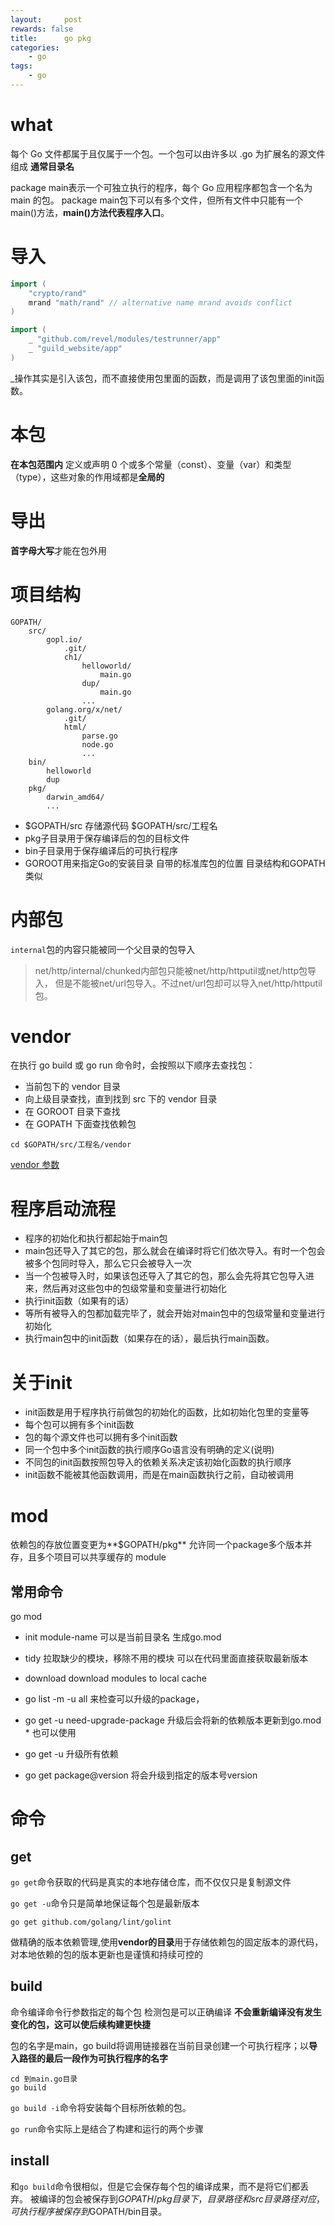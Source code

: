 ```yaml
---
layout:     post
rewards: false
title:      go pkg
categories:
    - go
tags:
    - go
---
```


# what

每个 Go 文件都属于且仅属于一个包。一个包可以由许多以 .go 为扩展名的源文件组成 **通常目录名**

package main表示一个可独立执行的程序，每个 Go 应用程序都包含一个名为 main 的包。
package main包下可以有多个文件，但所有文件中只能有一个main()方法，**main()方法代表程序入口**。


# 导入

```go
import (
    "crypto/rand"
    mrand "math/rand" // alternative name mrand avoids conflict
)
```

```go
import (
    _ "github.com/revel/modules/testrunner/app"
    _ "guild_website/app"
)
```
_操作其实是引入该包，而不直接使用包里面的函数，而是调用了该包里面的init函数。

# 本包

**在本包范围内** 定义或声明 0
个或多个常量（const）、变量（var）和类型（type），这些对象的作用域都是**全局的**


# 导出

**首字母大写**才能在包外用

# 项目结构
```
GOPATH/
    src/
        gopl.io/
            .git/
            ch1/
                helloworld/
                    main.go
                dup/
                    main.go
                ...
        golang.org/x/net/
            .git/
            html/
                parse.go
                node.go
                ...
    bin/
        helloworld
        dup
    pkg/
        darwin_amd64/
        ...
```
- $GOPATH/src 存储源代码  $GOPATH/src/工程名
- pkg子目录用于保存编译后的包的目标文件
- bin子目录用于保存编译后的可执行程序
- GOROOT用来指定Go的安装目录 自带的标准库包的位置 目录结构和GOPATH类似


# 内部包

`internal`包的内容只能被同一个父目录的包导入

>net/http/internal/chunked内部包只能被net/http/httputil或net/http包导入，
>但是不能被net/url包导入。不过net/url包却可以导入net/http/httputil包。


# vendor
在执行 go build 或 go run 命令时，会按照以下顺序去查找包：

- 当前包下的 vendor 目录
- 向上级目录查找，直到找到 src 下的 vendor 目录
- 在 GOROOT 目录下查找
- 在 GOPATH 下面查找依赖包

`cd $GOPATH/src/工程名/vendor`


[vendor 参数](https://shockerli.net/post/go-package-manage-tool-govendor/)

# 程序启动流程

- 程序的初始化和执行都起始于main包
- main包还导入了其它的包，那么就会在编译时将它们依次导入。有时一个包会被多个包同时导入，那么它只会被导入一次
- 当一个包被导入时，如果该包还导入了其它的包，那么会先将其它包导入进来，然后再对这些包中的包级常量和变量进行初始化
- 执行init函数（如果有的话）
- 等所有被导入的包都加载完毕了，就会开始对main包中的包级常量和变量进行初始化
- 执行main包中的init函数（如果存在的话），最后执行main函数。

# 关于init

- init函数是用于程序执行前做包的初始化的函数，比如初始化包里的变量等
- 每个包可以拥有多个init函数
- 包的每个源文件也可以拥有多个init函数
- 同一个包中多个init函数的执行顺序Go语言没有明确的定义(说明)
- 不同包的init函数按照包导入的依赖关系决定该初始化函数的执行顺序
- init函数不能被其他函数调用，而是在main函数执行之前，自动被调用

# mod

依赖包的存放位置变更为**$GOPATH/pkg** 允许同一个package多个版本并存，且多个项目可以共享缓存的 module

## 常用命令

go mod
- init module-name 可以是当前目录名 生成go.mod
- tidy 拉取缺少的模块，移除不用的模块 可以在代码里面直接获取最新版本
- download download modules to local cache


- go list -m -u all 来检查可以升级的package，
- go get -u need-upgrade-package 升级后会将新的依赖版本更新到go.mod * 也可以使用
- go get -u 升级所有依赖
- go get package@version 将会升级到指定的版本号version






# 命令

## get

`go get`命令获取的代码是真实的本地存储仓库，而不仅仅只是复制源文件

`go get -u`命令只是简单地保证每个包是最新版本

```
go get github.com/golang/lint/golint
```

做精确的版本依赖管理,使用**vendor的目录**用于存储依赖包的固定版本的源代码，对本地依赖的包的版本更新也是谨慎和持续可控的

## build
命令编译命令行参数指定的每个包 检测包是可以正确编译 **不会重新编译没有发生变化的包，这可以使后续构建更快捷**

包的名字是main，go build将调用链接器在当前目录创建一个可执行程序；以**导入路径的最后一段作为可执行程序的名字**

```
cd 到main.go目录
go build
```

`go build -i`命令将安装每个目标所依赖的包。

`go run`命令实际上是结合了构建和运行的两个步骤


## install

和`go build`命令很相似，但是它会保存每个包的编译成果，而不是将它们都丢弃。
被编译的包会被保存到$GOPATH/pkg目录下，目录路径和
src目录路径对应，可执行程序被保存到$GOPATH/bin目录。